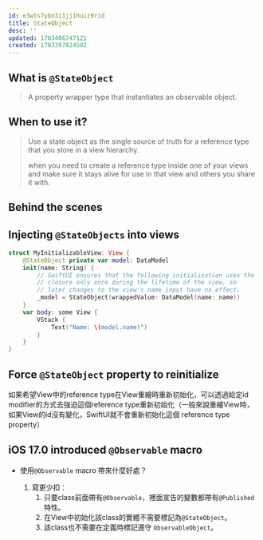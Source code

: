 ```yaml
---
id: e3wts7ybn3i1jj1huiz9rid
title: StateObject
desc: ''
updated: 1703406747121
created: 1703397824582
---
```


## What is `@StateObject`

> A property wrapper type that instantiates an observable object.

## When to use it?

> Use a state object as the single source of truth for a reference type that you store in a view hierarchy.
>
> when you need to create a reference type inside one of your views and make sure it stays alive for use in that view and others you share it with.

## Behind the scenes

## Injecting `@StateObjects` into views

```swift
struct MyInitializableView: View {
    @StateObject private var model: DataModel
    init(name: String) {
        // SwiftUI ensures that the following initialization uses the
        // closure only once during the lifetime of the view, so
        // later changes to the view's name input have no effect.
        _model = StateObject(wrappedValue: DataModel(name: name))
    }
    var body: some View {
        VStack {
            Text("Name: \(model.name)")
        }
    }
}
```

## Force `@StateObject` property to reinitialize

如果希望View中的reference type在View重繪時重新初始化，可以透過給定id modifier的方式去強迫這個reference type重新初始化（一般來說重繪View時，如果View的id沒有變化，SwiftUI就不會重新初始化這個 reference type property）

## iOS 17.0 introduced `@Observable` macro

- 使用`@Observable` macro 帶來什麼好處？

  1. 寫更少扣：
     1. 只要class前面帶有`@Observable`，裡面宣告的變數都帶有`@Published`特性。
     2. 在View中初始化該class的實體不需要標記為`@StateObject`。
     3. 該class也不需要在定義時標記遵守 `ObservableObject`。